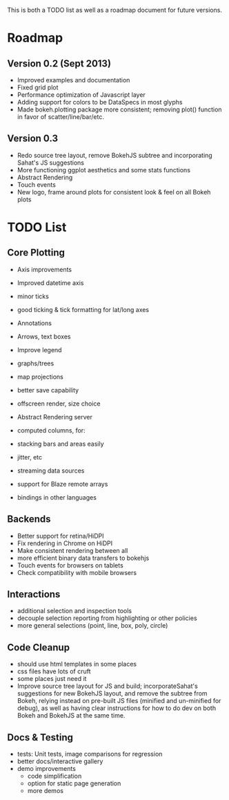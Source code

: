 This is both a TODO list as well as a roadmap document for future versions.

Roadmap
=======

Version 0.2 (Sept 2013)
-----------------------

 * Improved examples and documentation
 * Fixed grid plot
 * Performance optimization of Javascript layer
 * Adding support for colors to be DataSpecs in most glyphs
 * Made bokeh.plotting package more consistent; removing plot() function in favor of scatter/line/bar/etc.

Version 0.3
-----------

 * Redo source tree layout, remove BokehJS subtree and incorporating Sahat's JS suggestions
 * More functioning ggplot aesthetics and some stats functions
 * Abstract Rendering
 * Touch events
 * New logo, frame around plots for consistent look & feel on all Bokeh plots


TODO List
=========

Core Plotting
-------------

 * Axis improvements

  * Improved datetime axis
  * minor ticks
  * good ticking & tick formatting for lat/long axes

 * Annotations

  * Arrows, text boxes
  * Improve legend

 * graphs/trees
 * map projections
 * better save capability
 * offscreen render, size choice
 * Abstract Rendering server
 * computed columns, for:

  * stacking bars and areas easily
  * jitter, etc

 * streaming data sources
 * support for Blaze remote arrays
 * bindings in other languages


Backends
--------

 * Better support for retina/HiDPI
 * Fix rendering in Chrome on HiDPI
 * Make consistent rendering between all
 * more efficient binary data transfers to bokehjs
 * Touch events for browsers on tablets
 * Check compatibility with mobile browsers


Interactions
------------
 * additional selection and inspection tools
 * decouple selection reporting from highlighting or other policies
 * more general selections (point, line, box, poly, circle)


Code Cleanup
------------

 * should use html templates in some places
 * css files have lots of cruft
 * some places just need it
 * Improve source tree layout for JS and build; incorporateSahat's suggestions
   for new BokehJS layout, and remove the subtree from Bokeh, relying instead
   on pre-built JS files (minified and un-minified for debug), as well as
   having clear instructions for how to do dev on both Bokeh and BokehJS at the
   same time.


Docs & Testing
--------------

 * tests: Unit tests, image comparisons for regression
 * better docs/interactive gallery
 * demo improvements
   * code simplification
   * option for static page generation
   * more demos

